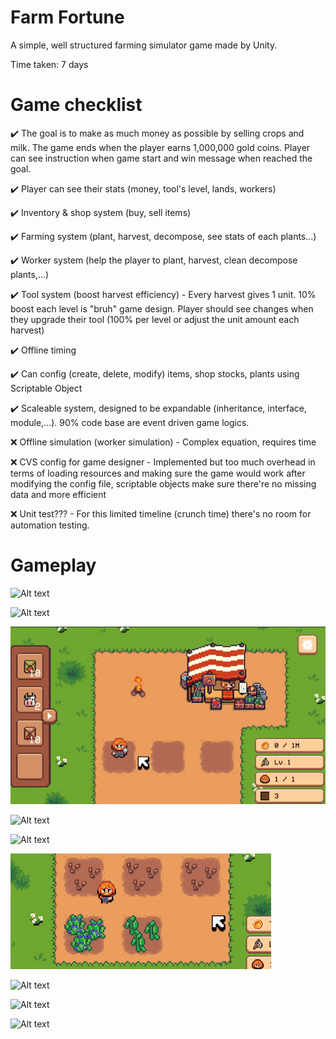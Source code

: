 # Farm Fortune
A simple, well structured farming simulator game made by Unity.

Time taken: 7 days

# Game checklist
✔️ The goal is to make as much money as possible by selling crops and milk. The game ends when the player earns 1,000,000 gold coins. Player can see instruction when game start and win message when reached the goal.

✔️ Player can see their stats (money, tool's level, lands, workers)

✔️ Inventory & shop system (buy, sell items)

✔️ Farming system (plant, harvest, decompose, see stats of each plants...)

✔️ Worker system (help the player to plant, harvest, clean decompose plants,...)

✔️ Tool system (boost harvest efficiency) - Every harvest gives 1 unit. 10% boost each level is "bruh" game design. Player should see changes when they upgrade their tool (100% per level or adjust the unit amount each harvest)

✔️ Offline timing

✔️ Can config (create, delete, modify) items, shop stocks, plants using Scriptable Object

✔️ Scaleable system, designed to be expandable (inheritance, interface, module,...). 90% code base are event driven game logics.

❌ Offline simulation (worker simulation) - Complex equation, requires time 

❌ CVS config for game designer - Implemented but too much overhead in terms of loading resources and making sure the game would work after modifying the config file, scriptable objects make sure there're no missing data and more efficient

❌ Unit test??? - For this limited timeline (crunch time) there's no room for automation testing.

# Gameplay
![Alt text](https://i.imgur.com/bhadyVT.jpg)

![Alt text](https://i.imgur.com/BwkoX1C.jpg)

![Alt text](/GIF1.gif)

![Alt text](/GIF2.gif)

![Alt text](/GIF3.gif)

![Alt text](/GIF4.gif)

![Alt text](https://i.imgur.com/ePlcLBY.jpg)

![Alt text](https://i.imgur.com/d0Z2HcX.jpg)

![Alt text](https://i.imgur.com/EvzDiLH.jpg)
